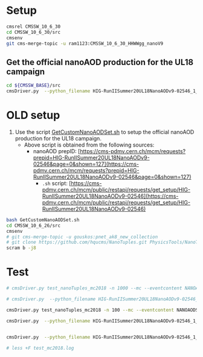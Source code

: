 # Setup

<!-- ```bash
cmsrel CMSSW_10_6_30
cd CMSSW_10_6_30/src
cmsenv
git cms-addpkg PhysicsTools

# copy `NanoTuples` directory from https://github.com/gqlcms/Customized_NanoAOD inside `PhysicsTools` directory
git clone git@github.com:gqlcms/Customized_NanoAOD.git /tmp/rasharma/Customized_NanoAOD
cp -r /tmp/rasharma/Customized_NanoAOD/NanoTuples PhysicsTools/
./PhysicsTools/NanoTuples/scripts/install_onnxruntime.sh
scram b -j8
``` -->

```bash
cmsrel CMSSW_10_6_30
cd CMSSW_10_6_30/src
cmsenv
git cms-merge-topic -u ram1123:CMSSW_10_6_30_HHWWgg_nanoV9
```

## Get the official nanoAOD production for the UL18 campaign

```bash
cd ${CMSSW_BASE}/src
cmsDriver.py  --python_filename HIG-RunIISummer20UL18NanoAODv9-02546_1_cfg_testv1.py --eventcontent NANOAODSIM --customise PhysicsTools/NanoTuples/nanoTuples_cff.nanoTuples_customizeMC  --customise Configuration/DataProcessing/Utils.addMonitoring --datatier NANOAODSIM --fileout file:HIG-RunIISummer20UL18NanoAODv9-02546_testv1.root --conditions 106X_upgrade2018_realistic_v16_L1v1 --step NANO --filein "dbs:/GluGluToRadionToHHTo2G2WTo2G4Q_M-1000_TuneCP5_PSWeights_narrow_13TeV-madgraph-pythia8/RunIISummer20UL18MiniAODv2-106X_upgrade2018_realistic_v16_L1v1-v2/MINIAODSIM" --era Run2_2018,run2_nanoAOD_106Xv2 --no_exec --mc -n 100
```


# OLD setup

1. Use the script [GetCustomNanoAODSet.sh](GetCustomNanoAODSet.sh) to setup the official nanoAOD production for the UL18 campaign.
    - Above script is obtained from the following sources:
        - nanoAOD prepID: [https://cms-pdmv.cern.ch/mcm/requests?prepid=HIG-RunIISummer20UL18NanoAODv9-02546&page=0&shown=127](https://cms-pdmv.cern.ch/mcm/requests?prepid=HIG-RunIISummer20UL18NanoAODv9-02546&page=0&shown=127)
            - `.sh` script: [https://cms-pdmv.cern.ch/mcm/public/restapi/requests/get_setup/HIG-RunIISummer20UL18NanoAODv9-02546](https://cms-pdmv.cern.ch/mcm/public/restapi/requests/get_setup/HIG-RunIISummer20UL18NanoAODv9-02546)


```bash
bash GetCustomNanoAODSet.sh
cd CMSSW_10_6_26/src
cmsenv
# git cms-merge-topic -u gouskos:pnet_ak8_new_collection
# git clone https://github.com/hqucms/NanoTuples.git PhysicsTools/NanoTuples --recursive -b production/sv_tagging
scram b -j8
```

# Test

```bash
# cmsDriver.py test_nanoTuples_mc2018 -n 1000 --mc --eventcontent NANOAODSIM --datatier NANOAODSIM --conditions 106X_upgrade2018_realistic_v16_L1v1 --step NANO --nThreads 1 --era Run2_2018,run2_nanoAOD_106Xv2 --customise PhysicsTools/NanoTuples/nanoTuples_cff.nanoTuples_customizeMC --filein /store/mc/RunIISummer20UL18MiniAODv2/TTToHadronic_TuneCP5_13TeV-powheg-pythia8/MINIAODSIM/106X_upgrade2018_realistic_v16_L1v1-v1/00000/004EF875-ACBB-FE45-B86B-EAF83448CE62.root --fileout file:nano_mc2018.root --customise_commands "process.options.wantSummary = cms.untracked.bool(True)" >& test_mc2018.log &

# cmsDriver.py  --python_filename HIG-RunIISummer20UL18NanoAODv9-02546_1_cfg_testv1.py --eventcontent NANOAODSIM --customise PhysicsTools/NanoTuples/nanoTuples_cff.nanoTuples_customizeMC --customise Configuration/DataProcessing/Utils.addMonitoring --datatier NANOAODSIM --fileout file:HIG-RunIISummer20UL18NanoAODv9-02546_testv1.root --conditions 106X_upgrade2018_realistic_v16_L1v1 --step NANO --filein "dbs:/GluGluToRadionToHHTo2G2WTo2G4Q_M-1000_TuneCP5_PSWeights_narrow_13TeV-madgraph-pythia8/RunIISummer20UL18MiniAODv2-106X_upgrade2018_realistic_v16_L1v1-v2/MINIAODSIM" --era Run2_2018,run2_nanoAOD_106Xv2 --no_exec --mc -n $EVENTS || exit $? ;

cmsDriver.py test_nanoTuples_mc2018 -n 100 --mc --eventcontent NANOAODSIM --datatier NANOAODSIM --conditions 106X_upgrade2018_realistic_v16_L1v1 --step NANO --nThreads 1 --era Run2_2018,run2_nanoAOD_106Xv2 --customise PhysicsTools/NanoTuples/nanoTuples_cff.nanoTuples_customizeMC  --filein "dbs:/GluGluToRadionToHHTo2G2WTo2G4Q_M-1000_TuneCP5_PSWeights_narrow_13TeV-madgraph-pythia8/RunIISummer20UL18MiniAODv2-106X_upgrade2018_realistic_v16_L1v1-v2/MINIAODSIM" --fileout file:nano_mc2018.root --customise_commands "process.options.wantSummary = cms.untracked.bool(True)" >& test_mc2018.log &

cmsDriver.py  --python_filename HIG-RunIISummer20UL18NanoAODv9-02546_1_cfg_testv1.py --eventcontent NANOAODSIM --customise PhysicsTools/NanoTuples/nanoTuples_cff.nanoTuples_customizeMC  --customise Configuration/DataProcessing/Utils.addMonitoring --datatier NANOAODSIM --fileout file:HIG-RunIISummer20UL18NanoAODv9-02546_testv1.root --conditions 106X_upgrade2018_realistic_v16_L1v1 --step NANO --filein "dbs:/GluGluToRadionToHHTo2G2WTo2G4Q_M-1000_TuneCP5_PSWeights_narrow_13TeV-madgraph-pythia8/RunIISummer20UL18MiniAODv2-106X_upgrade2018_realistic_v16_L1v1-v2/MINIAODSIM" --era Run2_2018,run2_nanoAOD_106Xv2 --no_exec --mc -n 100


cmsDriver.py  --python_filename HIG-RunIISummer20UL18NanoAODv9-02546_1_cfg.py --eventcontent NANOAODSIM --customise Configuration/DataProcessing/Utils.addMonitoring --datatier NANOAODSIM --fileout file:HIG-RunIISummer20UL18NanoAODv9-02546.root --conditions 106X_upgrade2018_realistic_v16_L1v1 --step NANO --filein "dbs:/GluGluToRadionToHHTo2G2WTo2G4Q_M-1000_TuneCP5_PSWeights_narrow_13TeV-madgraph-pythia8/RunIISummer20UL18MiniAODv2-106X_upgrade2018_realistic_v16_L1v1-v2/MINIAODSIM" --era Run2_2018,run2_nanoAOD_106Xv2 --no_exec --mc -n 1000

# less +F test_mc2018.log
```

